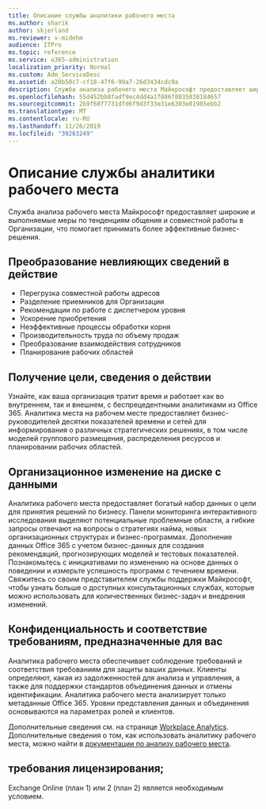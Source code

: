 ```yaml
---
title: Описание службы аналитики рабочего места
ms.author: sharik
author: skjerland
ms.reviewer: v-midehm
audience: ITPro
ms.topic: reference
ms.service: o365-administration
localization_priority: Normal
ms.custom: Adm_ServiceDesc
ms.assetid: a20b50c7-cf18-47f6-99a7-26d3434cdc9a
description: Служба анализа рабочего места Майкрософт предоставляет широкие и выполняемые меры по тенденциям общения и совместной работы в Организации, что помогает принимать более эффективные бизнес-решения.
ms.openlocfilehash: 55d452bb8fadf9ec4dd4a1f086f0835838184657
ms.sourcegitcommit: 2b9f68f7731dfd6f9d3f33e31e6303e81985ebb2
ms.translationtype: MT
ms.contentlocale: ru-RU
ms.lasthandoff: 11/26/2019
ms.locfileid: "39263249"
---
```

# <a name="workplace-analytics-service-description"></a>Описание службы аналитики рабочего места

Служба анализа рабочего места Майкрософт предоставляет широкие и выполняемые меры по тенденциям общения и совместной работы в Организации, что помогает принимать более эффективные бизнес-решения.

## <a name="transform-unprecedented-insights-into-action"></a>Преобразование невлияющих сведений в действие

* Перегрузка совместной работы адресов
* Разделение приемников для Организации
* Рекомендации по работе с диспетчером уровня
* Ускорение приобретения
* Неэффективные процессы обработки корня
* Производительность труда по объему продаж
* Преобразование взаимодействия сотрудников
* Планирование рабочих областей

## <a name="gain-objective-actionable-insights"></a>Получение цели, сведения о действии

Узнайте, как ваша организация тратит время и работает как во внутреннем, так и внешнем, с беспрецедентными аналитиками из Office 365. Аналитика места на рабочем месте предоставляет бизнес-руководителей десятки показателей времени и сетей для информирования о различных стратегических решениях, в том числе моделей группового размещения, распределения ресурсов и планировании рабочих областей.

## <a name="drive-organizational-change-with-data"></a>Организационное изменение на диске с данными

Аналитика рабочего места предоставляет богатый набор данных о цели для принятия решений по бизнесу. Панели мониторинга интерактивного исследования выделяют потенциальные проблемные области, а гибкие запросы отвечают на вопросы о стратегиях найма, новых организационных структурах и бизнес-программах. Дополнение данных Office 365 с учетом бизнес-данных для создания рекомендаций, прогнозирующих моделей и тестовых показателей. Познакомьтесь с инициативами по изменению на основе данных о поведении и измерьте успешность программ с течением времени. Свяжитесь со своим представителем службы поддержки Майкрософт, чтобы узнать больше о доступных консультационных службах, которые можно использовать для количественных бизнес-задач и внедрения изменений.

## <a name="privacy-and-compliance-designed-for-you"></a>Конфиденциальность и соответствие требованиям, предназначенные для вас

Аналитика рабочего места обеспечивает соблюдение требований и соответствия требованиям для защиты ваших данных. Клиенты определяют, какая из задолженностей для анализа и управления, а также для поддержки стандартов объединения данных и отмены идентификации. Аналитика рабочего места анализирует только метаданные Office 365. Уровни представления данных и объединения основываются на параметрах ролей и клиентов.

Дополнительные сведения см. на странице [Workplace Analytics](https://go.microsoft.com/fwlink/?linkid=852492). Дополнительные сведения о том, как использовать аналитику рабочего места, можно найти в [документации по анализу рабочего места](https://docs.microsoft.com/workplace-analytics/).
  
## <a name="licensing-requirements"></a>требования лицензирования;

Exchange Online (план 1) или 2 (план 2) является необходимым условием.
